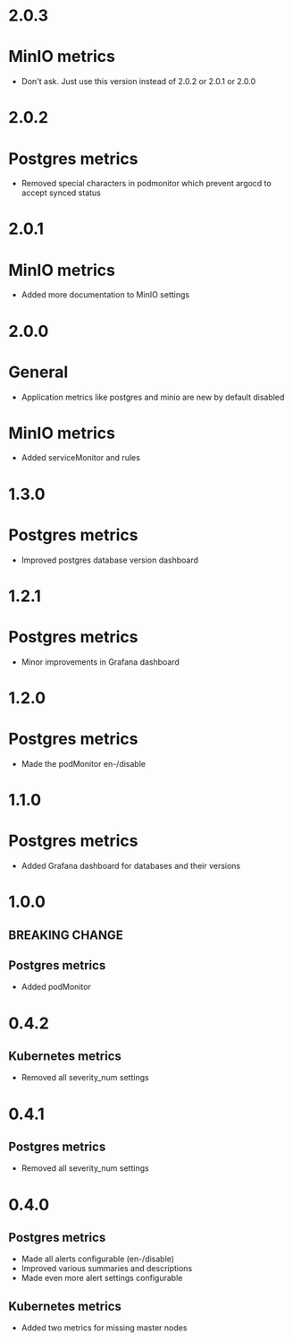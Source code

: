 # 2.0.3
# MinIO metrics
- Don't ask. Just use this version instead of 2.0.2 or 2.0.1 or 2.0.0

# 2.0.2
# Postgres metrics
- Removed special characters in podmonitor which prevent argocd to accept synced status

# 2.0.1
# MinIO metrics
- Added more documentation to MinIO settings

# 2.0.0
# General
- Application metrics like postgres and minio are new by default disabled

# MinIO metrics
- Added serviceMonitor and rules

# 1.3.0
# Postgres metrics
- Improved postgres database version dashboard

# 1.2.1
# Postgres metrics
- Minor improvements in Grafana dashboard

# 1.2.0
# Postgres metrics
- Made the podMonitor en-/disable

# 1.1.0
# Postgres metrics
- Added Grafana dashboard for databases and their versions

# 1.0.0
## BREAKING CHANGE
## Postgres metrics
- Added podMonitor

# 0.4.2
## Kubernetes metrics
- Removed all severity_num settings

# 0.4.1
## Postgres metrics
- Removed all severity_num settings

# 0.4.0
## Postgres metrics
- Made all alerts configurable (en-/disable)
- Improved various summaries and descriptions
- Made even more alert settings configurable

## Kubernetes metrics
- Added two metrics for missing master nodes
